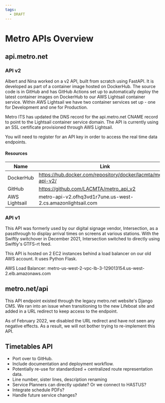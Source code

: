 ```yaml
---
tags:
  - DRAFT
---
```


# Metro APIs Overview

## api.metro.net

### API v2

Albert and Nina worked on a v2 API, built from scratch using FastAPI.  It is developed as part of a container image hosted on DockerHub.  The source code is in GitHub and has GitHub Actions set up to automatically deploy the latest container images on DockerHub to our AWS Lightsail container service.  Within AWS Lightsail we have two container services set up - one for Development and one for Production.

Metro ITS has updated the DNS record for the api.metro.net CNAME record to point to the Lightsail container service domain.  The API is currently using an SSL certificate provisioned through AWS Lightsail.

You will need to register for an API key in order to access the real time data endpoints.

#### Resources

| Name | Link |
| ---- | ---- |
| DockerHub | https://hub.docker.com/repository/docker/lacmta/metro-api-v2/ |
| GitHub | https://github.com/LACMTA/metro_api_v2 |
| AWS Lightsail | metro-api-v2.ofhq3vd1r7une.us-west-2.cs.amazonlightsail.com  |

### API v1

This API was formerly used by our digital signage vendor, Intersection, as a passthrough to display arrival times on screens at various stations.  With the Swiftly switchover in December 2021, Intersection switched to directly using Swiftly's GTFS-rt feed.

This API is hosted on 2 EC2 instances behind a load balancer on our old AWS account.  It uses Python Flask.

AWS Load Balancer: metro-us-west-2-vpc-lb-3-129013154.us-west-2.elb.amazonaws.com

## metro.net/api

This API endpoint existed through the legacy metro.net website's Django CMS.  We ran into an issue when transitioning to the new Lifeboat site and added in a URL redirect to keep access to the endpoint.

As of February 2022, we disabled the URL redirect and have not seen any negative effects.  As a result, we will not bother trying to re-implement this API.

## Timetables API

- Port over to GitHub.
- Include documentation and deployment workflow.
- Potentially re-use for standardized + centralized route representation data.
- Line number, sister lines, description renaming
- Service Planners can directly update?  Or we connect to HASTUS?
- Integrate schedule PDFs?
- Handle future service changes?

<!-- Nexidyne's MetroCloudAlliance APIs -->
<!-- https://lacmta.metrocloudalliance.com/data/ -->
